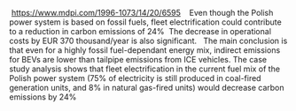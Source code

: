  https://www.mdpi.com/1996-1073/14/20/6595
 
 Even though the Polish power system is based on fossil fuels, fleet electrification could contribute to a reduction in carbon emissions of 24%
 The decrease in operational costs by EUR 370 thousand/year is also significant.
 
The main conclusion is that even for a highly fossil fuel-dependant energy mix, indirect emissions for BEVs are lower than tailpipe emissions from ICE vehicles. The case study analysis shows that fleet electrification in the current fuel mix of the Polish power system (75% of electricity is still produced in coal-fired generation units, and 8% in natural gas-fired units) would decrease carbon emissions by 24%